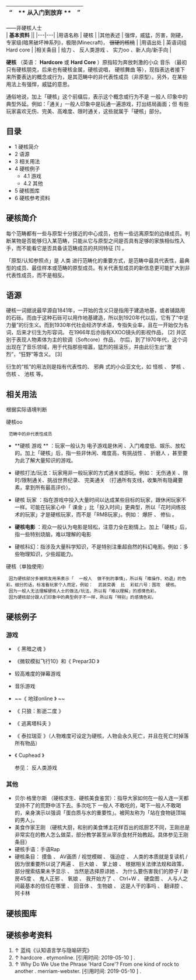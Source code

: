 |  “  |  ** 从入门到放弃  ** |  ”   
---|---|---  
——非硬核人士  
|  **基本资料**  ||
|---|---|
|用语名称  |  硬核   |
|其他表述  |  强悍，威猛，厉害，刚硬，专家级(暗黑破坏神系列)，极限(Minecraft)， ~~很硬的核桃~~  |
|用语出处  |  英语词组Hard core   |
|相关条目  |  给力  、  反人类游戏  、  实力oo  、新人向/新手向   |
  
  
**硬核** （英语： **Hardcore** 或 **Hard Core** ）原指较为奔放刺激的小众  音乐
（最初只有硬核朋克，后来也有硬核金属，硬核说唱，  硬核舞曲
等），现指表达者接下来所要表达的概念或行为，是其范畴中的非代表性成员（非原型）。另外，在某些用法上有强悍，威猛的意思。

通俗地说，加上「硬核」这个前缀后，表示这个概念或行为不是  一般人  印象中的典型外延。例如：「通关」一般人印象中是玩通一遍游戏，打出结局画面；但  有些
玩家喜欢无伤、完美、高难度、限时通关，这些就属于「硬核」部分。

##  目录

  * 1  硬核简介 
  * 2  语源 
  * 3  相关用法 
  * 4  硬核例子 
    * 4.1  游戏 
    * 4.2  其他 
  * 5  硬核图库 
  * 6  硬核参考资料 

##  硬核简介

每个范畴都有一些与原型十分接近的中心成员，也有一些远离原型的边缘成员。判断某物是否能够归入某范畴，只能从它与原型之间是否具有足够的家族相似性入手，而不能看它是否具备该范畴成员的共同特征
[1]  。

「原型/认知参照点」是  人类
进行范畴化的重要方式，是范畴中最具代表性，最典型的成员、最佳样本或范畴的原型成员。有关代表型成员的新信息更可能扩大到非代表性成员，而不是相反。

##  语源

硬核一词据说最早源自1841年，一开始的含义只是指用于建造地基，或者铺路用的石砾。而由于这种石砾可以用作地基建造，所以到1920年代以后，它有了“中坚力量”的衍生义。而到1930年代社会经济学术语，专指失业率，且在一开始仅为名词，后来才衍生为形容词。
在1966年后亦指有XXOO镜头的影视作品，  [2]  并区别于表现人物素体为主的软调（Softcore）作品，
尔后，到了1970年代，这个词出现在了音乐领域，用于代指那些喧嚣，猛烈的摇滚乐，并由此衍生出“激烈”，“狂野”等含义。  [3]

衍生的“核”的用法则是指有代表性的、  邪典  式的小众亚文化，如  怪核  、  梦核  、  伤核  、  池核  等。

##  相关用法

根据实际语境判断

硬核oo

     范畴中的非代表性成员 

  * **硬核 游戏  ** ：玩家一般认为  电子游戏是休闲  、入门难度低、娱乐、放松的。加上「硬核」后，指一些非休闲、难度高，有挑战性  、  折磨人  ，甚至要为此了解大量知识的游戏。 

    

  * 硬核打法/玩法：玩家用非一般玩家的方式通关或游玩。例如：  无伤通关  、限时/限制通关、挑战世界纪录、  完美通关  （打通所有支线，收集所有隐藏要素，拿到所有最高评价）。 
  * 硬核  玩家  ：指在游戏中投入大量时间以达成某些目标的玩家，跟休闲玩家不一样。可能在玩家心中「  课金  」比「投入时间」更典型，所以「花时间练技术的玩家」才是硬核玩家，而不是「RMB玩家」。例如：  爆肝  、  修仙  。 

  * **硬核电影** ：观众一般认为电影是轻松，注意力全在剧情上。加上「硬核」后，指一些特别烧脑，难以理解的电影 

    

  * 硬核科幻：指涉及大量科学知识，不是特别注重超自然的科幻电影。例如：多些物理知识，少些超能力。 

硬核（单独使用）

     因为硬核部分多被网友用来表示「  一般人  做不到的事情」，所以有「难操作、劝退」的色彩。细分的话，标准看玩家个人而定，例如：  武装突袭  比  彩虹六号：围攻  硬核。 
     因为一般人无法理解硬核人士的做法/玩法，所以有「难以理解」的感情色彩。 
     因为硬核部分跟人们印象中的典型例子不一样，所以有「特别」的感情色彩。 

##  硬核例子

###  游戏

  * 《  黑暗之魂  》 
  * 《微软模拟飞行10》和《  Prepar3D  》 
  * 较高难度的弹幕游戏 
  * 音乐游戏 
  * ~~《 地球online  》 ~~
  * 《  只狼：影逝二度  》 
  * 《  逃离塔科夫  》 
  * 《  泰拉瑞亚  》（人物难度可设定为硬核，人物会永久死亡，并且在死亡时掉落所有物品） 
  * 《  Cuphead  》 

     参见：  反人类游戏 

###  其他

  * 贝尔·格里尔斯  （硬核求生、硬核美食鉴赏）：指导大家如何在一般人连一天都坚持不了的荒野中活下去。多次吃下  一般人  不敢吃的，喝下一般人不敢喝的，亲身演示以强调「蛋白质与水的重要性」。被网友称为「站在食物链顶端的男人」。 
  * 美食作家王刚  （硬核大厨，和别的美食博主花样百出的炫厨艺不同，王刚总是非常实在的教人怎么做菜，部分教学甚至从宰杀食材开始教起。具体参见王刚条目） 
  * 硬核手语：手语Rap 
  * 硬核条目：  摸鱼  、  AV画质  /  视觉模糊  、  强迫症  、  人类的本质就是复读机  /  因为很重要所以说了两遍  、  巨大娘  、  掌上娘  、  根据相关法律法规和政策，部分搜索结果未予显示  、  当然是选择原谅她  、  为什么要伤害我们的脖子  /  新房45度  、  鬼人正邪  、  氧娘  、  我开始方了  、  Ctrl+W  、  硬盘图  、  人与人之间最基本的信任在哪里  、  回音体  、  生物娘  、  这是人干的事吗  、  翻译腔  、  阿卡林 

##  硬核图库

##  硬核参考资料

  1. ↑  蓝纯《认知语言学与隐喻研究》 
  2. ↑  hardcore  . etymonline.  [引用时间:  2019-05-10  ]  . 
  3. ↑  Why Do We Use the Phrase 'Hard Core'? From one kind of rock to another  . merriam-webster.  [引用时间:  2019-05-10  ]  . 

